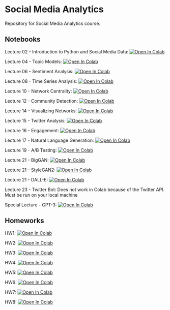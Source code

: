 # Social Media Analytics
Repository for Social Media Analytics course.

## Notebooks
Lecture 02 - Introduction to Python and Social Media Data: [![Open In Colab](https://colab.research.google.com/assets/colab-badge.svg)](https://colab.research.google.com/github/zlisto/social_media_analytics/blob/main/Lecture02_BasicSocialMediaDataAnalysis.ipynb)

Lecture 04 - Topic Models: [![Open In Colab](https://colab.research.google.com/assets/colab-badge.svg)](https://colab.research.google.com/github/zlisto/social_media_analytics/blob/main/Lecture04_TopicModels.ipynb)

Lecture 06 - Sentiment Analysis: [![Open In Colab](https://colab.research.google.com/assets/colab-badge.svg)](https://colab.research.google.com/github/zlisto/social_media_analytics/blob/main/Lecture06_SentimentAnalysis.ipynb)

Lecture 08 - Time Series Analysis: [![Open In Colab](https://colab.research.google.com/assets/colab-badge.svg)](https://colab.research.google.com/github/zlisto/social_media_analytics/blob/main/Lecture08_TimeSeriesAnalysis.ipynb)

Lecture 10 - Network Centrality: [![Open In Colab](https://colab.research.google.com/assets/colab-badge.svg)](https://colab.research.google.com/github/zlisto/social_media_analytics/blob/main/Lecture10_NetworkCentrality.ipynb)

Lecture 12 - Community Detection: [![Open In Colab](https://colab.research.google.com/assets/colab-badge.svg)](https://colab.research.google.com/github/zlisto/social_media_analytics/blob/main/Lecture12_CommunityDetection.ipynb)

Lecture 14 - Visualizing Networks: [![Open In Colab](https://colab.research.google.com/assets/colab-badge.svg)](https://colab.research.google.com/github/zlisto/social_media_analytics/blob/main/Lecture14_VisualizingNetworks.ipynb)

Lecture 15 - Twitter Analysis: [![Open In Colab](https://colab.research.google.com/assets/colab-badge.svg)](https://colab.research.google.com/github/zlisto/social_media_analytics/blob/main/Lecture15_TwitterAnalysis.ipynb)

Lecture 16 - Engagement: [![Open In Colab](https://colab.research.google.com/assets/colab-badge.svg)](https://colab.research.google.com/github/zlisto/social_media_analytics/blob/main/Lecture16_Engagement.ipynb)

Lecture 17 - Natural Language Generation: [![Open In Colab](https://colab.research.google.com/assets/colab-badge.svg)](https://colab.research.google.com/github/zlisto/social_media_analytics/blob/main/Lecture17_NaturalLanguageGeneration.ipynb)

Lecture 19 - A/B Testing: [![Open In Colab](https://colab.research.google.com/assets/colab-badge.svg)](https://colab.research.google.com/github/zlisto/social_media_analytics/blob/main/Lecture19_ABTesting.ipynb)


Lecture 21 - BigGAN: [![Open In Colab](https://colab.research.google.com/assets/colab-badge.svg)](https://colab.research.google.com/github/zlisto/social_media_analytics/blob/main/Lecture21_BigGAN_TF_Hub_Demo.ipynb)

Lecture 21 - StyleGAN2: [![Open In Colab](https://colab.research.google.com/assets/colab-badge.svg)](https://colab.research.google.com/github/zlisto/social_media_analytics/blob/main/Lecture21_StyleGAN2.ipynb)

Lecture 21 - DALL-E: [![Open In Colab](https://colab.research.google.com/assets/colab-badge.svg)](https://colab.research.google.com/github/zlisto/social_media_analytics/blob/main/Lecture21_DALLE_generation.ipynb)

Lecture 23 - Twitter Bot: Does not work in Colab because of the Twitter API.  Must be run on your local machine

Special Lecture - GPT-3: [![Open In Colab](https://colab.research.google.com/assets/colab-badge.svg)](https://colab.research.google.com/github/zlisto/social_media_analytics/blob/main/GPT_3.ipynb)


## Homeworks
HW1: [![Open In Colab](https://colab.research.google.com/assets/colab-badge.svg)](https://colab.research.google.com/github/zlisto/social_media_analytics/blob/main/HW1.ipynb)

HW2: [![Open In Colab](https://colab.research.google.com/assets/colab-badge.svg)](https://colab.research.google.com/github/zlisto/social_media_analytics/blob/main/HW2.ipynb)

HW3: [![Open In Colab](https://colab.research.google.com/assets/colab-badge.svg)](https://colab.research.google.com/github/zlisto/social_media_analytics/blob/main/HW3.ipynb)

HW4: [![Open In Colab](https://colab.research.google.com/assets/colab-badge.svg)](https://colab.research.google.com/github/zlisto/social_media_analytics/blob/main/HW4.ipynb)

HW5: [![Open In Colab](https://colab.research.google.com/assets/colab-badge.svg)](https://colab.research.google.com/github/zlisto/social_media_analytics/blob/main/HW5.ipynb)

HW6: [![Open In Colab](https://colab.research.google.com/assets/colab-badge.svg)](https://colab.research.google.com/github/zlisto/social_media_analytics/blob/main/HW6.ipynb)

HW7: [![Open In Colab](https://colab.research.google.com/assets/colab-badge.svg)](https://colab.research.google.com/github/zlisto/social_media_analytics/blob/main/HW7.ipynb)

HW8: [![Open In Colab](https://colab.research.google.com/assets/colab-badge.svg)](https://colab.research.google.com/github/zlisto/social_media_analytics/blob/main/HW8.ipynb)
















